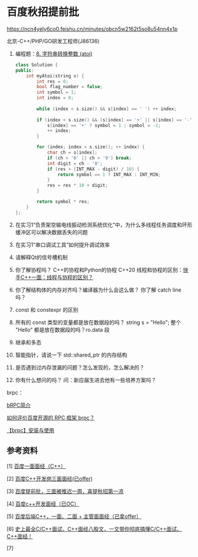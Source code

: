 # 百度秋招提前批

https://ncn4yely6co0.feishu.cn/minutes/obcn5w2162t5so8u54nn4x1p

北京-C++/PHP/GO研发工程师(J86136)

1.   编程题：[8. 字符串转换整数 (atoi)](https://leetcode.cn/problems/string-to-integer-atoi/)
     ```cpp
     class Solution {
     public:
         int myAtoi(string s) {
             int res = 0;
             bool flag_number = false;
             int symbol = 1;
             int index = 0;
             
             while (index < s.size() && s[index] == ' ') ++ index;
             
             if (index < s.size() && (s[index] == '+' || s[index] == '-')) {
                 s[index] == '+' ? symbol = 1 : symbol = -1;
                 ++ index;
             }
     
             for (index; index < s.size(); ++ index) {
                 char ch = s[index];
                 if (ch < '0' || ch > '9') break;
                 int digit = ch - '0';
                 if (res > (INT_MAX - digit) / 10) {
                     return symbol == 1 ? INT_MAX : INT_MIN;
                 }
                 res = res * 10 + digit;
             }
     
             return symbol * res;
         }
     };
     ```

     

2.   在实习1“负责架空输电线振动检测系统优化”中，为什么多线程任务调度和环形缓冲区可以解决数据丢失的问题

3.   在实习1“串口调试工具”如何提升调试效率

4.   请解释Qt的信号槽机制

5.   你了解协程吗？
     C++的协程和Python的协程
     C++20
     线程和协程的区别：[快手C++一面：线程与协程的区别？](https://www.bilibili.com/video/BV1541xYnEsy/?spm_id_from=333.788.recommend_more_video.4&vd_source=f4cc25a44af6631d6f4db023b3bb88e4)
     
     
6.   你了解结构体的内存对齐吗？编译器为什么会这么做？
     你了解 catch line 吗？

7.   const 和 constexpr 的区别

8.   所有的 const 类型的变量都是放在数据段的吗？
     string s = "Hello"; 整个 "Hello" 都是放在数据段的吗？ro.data 段

9.   继承和多态

10.   智能指针，请说一下 std::shared_ptr 的内存结构

11.   是否遇到过内存泄漏的问题？怎么发现的，怎么解决的？

12.   你有什么想问的吗？
      问：新应届生进去他有一些培养方案吗？



brpc：

[bRPC简介](https://brpc.apache.org/zh/docs/overview/)

[如何评价百度开源的 RPC 框架 brpc？](https://www.zhihu.com/question/65370268)

[【brpc】安装与使用](https://blog.csdn.net/fight_p/article/details/147260222)



## 参考资料

[1] [百度一面面经（C++）](https://blog.csdn.net/qq_29426201/article/details/147271710)

[2] [百度C++开发岗三面面经(已offer)](https://www.nowcoder.com/discuss/353155780922777600)

[3] [百度提前批，三面被推迟一周，喜提秋招第一凉](https://zhuanlan.zhihu.com/p/1935627993805463760)

[4] [百度c++开发面经（已OC）](https://www.nowcoder.com/feed/main/detail/1f237804872148f38fbcb8f6fae03ad9?sourceSSR=dynamic)

[5] [百度后端C++，一面、二面 + 主管面面经（已拿offer）](https://blog.csdn.net/weixin_55305220/article/details/121121416)

[6] [史上最全C/C++面试、C++面经八股文，一文带你彻底搞懂C/C++面试、C++面经！](https://blog.csdn.net/songbijian/article/details/132507421)

[7] 